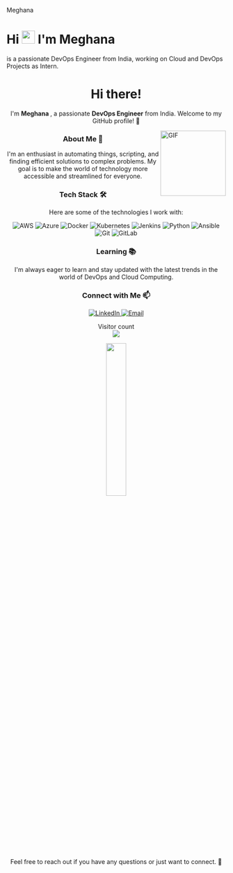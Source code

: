 Meghana
<h1>Hi <img src="https://raw.githubusercontent.com/MartinHeinz/MartinHeinz/master/wave.gif" width="30px"> I'm Meghana </h1>

<p><Meghana> is a passionate DevOps Engineer from India, working on Cloud and DevOps Projects as Intern.</p>
<h1 align="center"> Hi there! </h1>
<p align="center">I'm <strong>Meghana </strong>, a passionate <strong>DevOps Engineer</strong> from India. Welcome to my GitHub profile! 🚀</p>
<img align="right" height="150rem" alt="GIF" src="https://www.majormag.in/wp-content/uploads/2023/03/woman-working.gif"/>

<h3 align="center"> About Me 🌟</h3>
<p align="center">I'm an enthusiast in automating things, scripting, and finding efficient solutions to complex problems. My goal is to make the world of technology more accessible and streamlined for everyone.</p>

<h3 align="center"> Tech Stack 🛠️</h3>
<p align="center">Here are some of the technologies I work with:</p>
<p align="center">
  <img src="https://img.shields.io/badge/-AWS-FF9900?style=for-the-badge&logo=amazon-aws&logoColor=white" alt="AWS">
  <img src="https://img.shields.io/badge/-Azure-0089D6?style=for-the-badge&logo=microsoft-azure&logoColor=white" alt="Azure">
  <img src="https://img.shields.io/badge/-Docker-2496ED?style=for-the-badge&logo=docker&logoColor=white" alt="Docker">
  <img src="https://img.shields.io/badge/-Kubernetes-326CE5?style=for-the-badge&logo=kubernetes&logoColor=white" alt="Kubernetes">
  <img src="https://img.shields.io/badge/-Jenkins-D24939?style=for-the-badge&logo=jenkins&logoColor=white" alt="Jenkins">
  <img src="https://img.shields.io/badge/-Python-3776AB?style=for-the-badge&logo=python&logoColor=white" alt="Python">
  <img src="https://img.shields.io/badge/-Ansible-EE0000?style=for-the-badge&logo=ansible&logoColor=white" alt="Ansible">
  <img src="https://img.shields.io/badge/-Git-F05032?style=for-the-badge&logo=git&logoColor=white" alt="Git">
  <img src="https://img.shields.io/badge/-GitLab-FFCA28?style=for-the-badge&logo=gitlab&logoColor=white" alt="GitLab">
</p>

<h3 align="center"> Learning 📚</h3>
<p align="center">I'm always eager to learn and stay updated with the latest trends in the world of DevOps and Cloud Computing.</p>

<h3 align="center"> Connect with Me 📫</h3>
<p align="center">
  <a href="https://www.linkedin.com/in/your-profile">
    <img src="https://img.shields.io/badge/LinkedIn-0077B5?style=for-the-badge&logo=linkedin&logoColor=white" alt="LinkedIn">
  </a>
  <a href="mailto:kusuma.meghana7@gmail.com">
    <img src="https://img.shields.io/badge/Email-D14836?style=for-the-badge&logo=gmail&logoColor=white" alt="Email">
  </a>
</p>
<p align="center">
  Visitor count<br>
  <img src="https://profile-counter.glitch.me/Shwetang550/count.svg" />
</p>
<div style="text-align: center;">
  <img src="https://media.giphy.com/media/jpVnC65DmYeyRL4LHS/giphy.gif" width="30%">
</div>


<p align="center">Feel free to reach out if you have any questions or just want to connect. 🤝</p>
